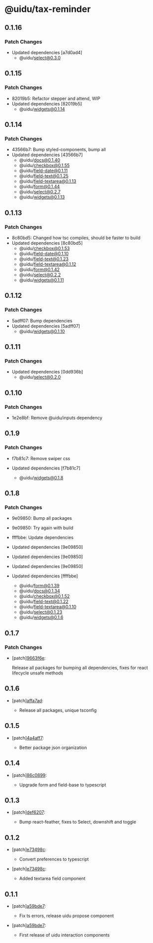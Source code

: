 # @uidu/tax-reminder

## 0.1.16

### Patch Changes

- Updated dependencies [a7d0ad4]
  - @uidu/select@0.3.0

## 0.1.15

### Patch Changes

- 82019b5: Refactor stepper and attend, WIP
- Updated dependencies [82019b5]
  - @uidu/widgets@0.1.14

## 0.1.14

### Patch Changes

- 43566b7: Bump styled-components, bump all
- Updated dependencies [43566b7]
  - @uidu/docs@0.1.40
  - @uidu/checkbox@0.1.55
  - @uidu/field-date@0.1.11
  - @uidu/field-text@0.1.25
  - @uidu/field-textarea@0.1.13
  - @uidu/form@0.1.44
  - @uidu/select@0.2.7
  - @uidu/widgets@0.1.13

## 0.1.13

### Patch Changes

- 8c80bd5: Changed how tsc compiles, should be faster to build
- Updated dependencies [8c80bd5]
  - @uidu/checkbox@0.1.53
  - @uidu/field-date@0.1.10
  - @uidu/field-text@0.1.23
  - @uidu/field-textarea@0.1.12
  - @uidu/form@0.1.42
  - @uidu/select@0.2.2
  - @uidu/widgets@0.1.11

## 0.1.12

### Patch Changes

- 5adff07: Bump dependencies
- Updated dependencies [5adff07]
  - @uidu/widgets@0.1.10

## 0.1.11

### Patch Changes

- Updated dependencies [0dd936b]
  - @uidu/select@0.2.0

## 0.1.10

### Patch Changes

- 1e2e8bf: Remove @uidu/inputs dependency

## 0.1.9

### Patch Changes

- f7b81c7: Remove swiper css

- Updated dependencies [f7b81c7]
  - @uidu/widgets@0.1.8

## 0.1.8

### Patch Changes

- 9e09850: Bump all packages
- 9e09850: Try again with build
- ffffbbe: Update dependencies

- Updated dependencies [9e09850]
- Updated dependencies [9e09850]
- Updated dependencies [9e09850]
- Updated dependencies [ffffbbe]
  - @uidu/form@0.1.39
  - @uidu/docs@0.1.34
  - @uidu/checkbox@0.1.52
  - @uidu/field-text@0.1.22
  - @uidu/field-textarea@0.1.10
  - @uidu/select@0.1.23
  - @uidu/widgets@0.1.6

## 0.1.7

### Patch Changes

- [patch][9663f6e](https://github.org/uidu-org/guidu/commits/9663f6e):

  Release all packages for bumping all dependencies, fixes for react lifecycle unsafe methods

## 0.1.6

- [patch][affa7ad](https://github.org/uidu-org/guidu/commits/affa7ad):

  - Release all packages, unique tsconfig

## 0.1.5

- [patch][4a4aff7](https://github.org/uidu-org/guidu/commits/4a4aff7):

  - Better package json organization

## 0.1.4

- [patch][86c0899](https://github.org/uidu-org/guidu/commits/86c0899):

  - Upgrade form and field-base to typescript

## 0.1.3

- [patch][def6207](https://github.org/uidu-org/guidu/commits/def6207):

  - Bump react-feather, fixes to Select, downshift and toggle

## 0.1.2

- [patch][e73498c](https://github.org/uidu-org/guidu/commits/e73498c):

  - Convert preferences to typescript

- [patch][e73498c](https://github.org/uidu-org/guidu/commits/e73498c):

  - Added textarea field component

## 0.1.1

- [patch][a59bde7](https://github.org/uidu-org/guidu/commits/a59bde7):

  - Fix ts errors, release uidu propose component

- [patch][a59bde7](https://github.org/uidu-org/guidu/commits/a59bde7):

  - First release of uidu interaction components
